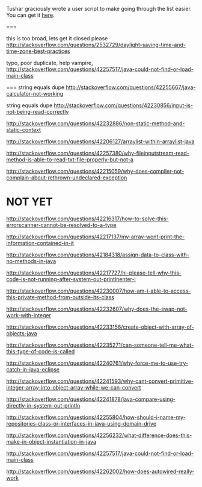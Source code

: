 Tushar graciously wrote a user script to make going through the list easier. You can get it [here](https://github.com/tusharjadhav219/Userscript-for-delete-candidates).

===

this is too broad, lets get it closed please http://stackoverflow.com/questions/2532729/daylight-saving-time-and-time-zone-best-practices

typo, poor duplicate, help vampire, http://stackoverflow.com/questions/42257517/java-could-not-find-or-load-main-class

===
string equals dupe http://stackoverflow.com/questions/42255667/java-calculator-not-working

string equals dupe http://stackoverflow.com/questions/42230856/input-is-not-being-read-correctly

http://stackoverflow.com/questions/42232886/non-static-method-and-static-context

http://stackoverflow.com/questions/42206127/arraylist-within-arraylist-java

http://stackoverflow.com/questions/42257380/why-fileinputstream-read-method-is-able-to-read-txt-file-properly-but-not-a

http://stackoverflow.com/questions/42215059/why-does-compiler-not-complain-about-rethrown-undeclared-exception


NOT YET
=====

http://stackoverflow.com/questions/42216317/how-to-solve-this-errorscanner-cannot-be-resolved-to-a-type

http://stackoverflow.com/questions/42217137/my-array-wont-print-the-information-contained-in-it

http://stackoverflow.com/questions/42184318/assign-data-to-class-with-no-methods-in-java

http://stackoverflow.com/questions/42217727/hi-please-tell-why-this-code-is-not-running-after-system-out-printlnenter-i

http://stackoverflow.com/questions/42230007/how-am-i-able-to-access-this-private-method-from-outside-its-class

http://stackoverflow.com/questions/42232607/why-does-the-swap-not-work-with-integer

http://stackoverflow.com/questions/42233156/create-object-with-array-of-objects-java

http://stackoverflow.com/questions/42235271/can-someone-tell-me-what-this-type-of-code-is-called

http://stackoverflow.com/questions/42240761/why-force-me-to-use-try-catch-in-java-eclipse

http://stackoverflow.com/questions/42241593/why-cant-convert-primitive-integer-array-into-object-array-while-we-can-convert

http://stackoverflow.com/questions/42241878/java-compare-using-directly-in-system-out-println

http://stackoverflow.com/questions/42255804/how-should-i-name-my-repositories-class-or-interfaces-in-java-using-domain-drive

http://stackoverflow.com/questions/42256232/what-difference-does-this-make-in-object-instantiation-in-java

http://stackoverflow.com/questions/42257517/java-could-not-find-or-load-main-class

http://stackoverflow.com/questions/42262002/how-does-autowired-really-work